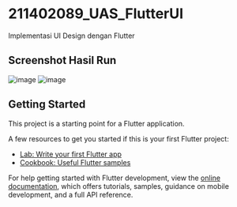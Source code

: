 # 211402089_UAS_FlutterUI
Implementasi UI Design dengan Flutter

## Screenshot Hasil Run
![image](https://github.com/albertnathaniel/211402089_UAS_FlutterUI/assets/142523228/4faf615b-8610-4175-95ec-efe006553318)
![image](https://github.com/albertnathaniel/211402089_UAS_FlutterUI/assets/142523228/3b115555-10db-448e-b170-8531145c3bae)

## Getting Started

This project is a starting point for a Flutter application.

A few resources to get you started if this is your first Flutter project:

- [Lab: Write your first Flutter app](https://docs.flutter.dev/get-started/codelab)
- [Cookbook: Useful Flutter samples](https://docs.flutter.dev/cookbook)

For help getting started with Flutter development, view the
[online documentation](https://docs.flutter.dev/), which offers tutorials,
samples, guidance on mobile development, and a full API reference.
